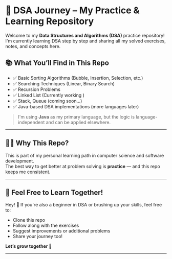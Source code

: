 # 🌟 DSA Journey – My Practice & Learning Repository

Welcome to my **Data Structures and Algorithms (DSA)** practice repository!  
I'm currently learning DSA step by step and sharing all my solved exercises, notes, and concepts here.

## 📚 What You’ll Find in This Repo

- ✅ Basic Sorting Algorithms (Bubble, Insertion, Selection, etc.)
- ✅ Searching Techniques (Linear, Binary Search)
- ✅ Recursion Problems
- ✅ Linked List (Currently working )
- ✅ Stack, Queue (coming soon...)
- ✅ Java-based DSA implementations (more languages later)

> I'm using **Java** as my primary language, but the logic is language-independent and can be applied elsewhere.

---

## 👨‍💻 Why This Repo?

This is part of my personal learning path in computer science and software development.  
The best way to get better at problem solving is **practice** — and this repo keeps me consistent.

---

## 🤝 Feel Free to Learn Together!

Hey! 👋 If you're also a beginner in DSA or brushing up your skills, feel free to:
- Clone this repo
- Follow along with the exercises
- Suggest improvements or additional problems
- Share your journey too!

**Let’s grow together 🚀**

---

